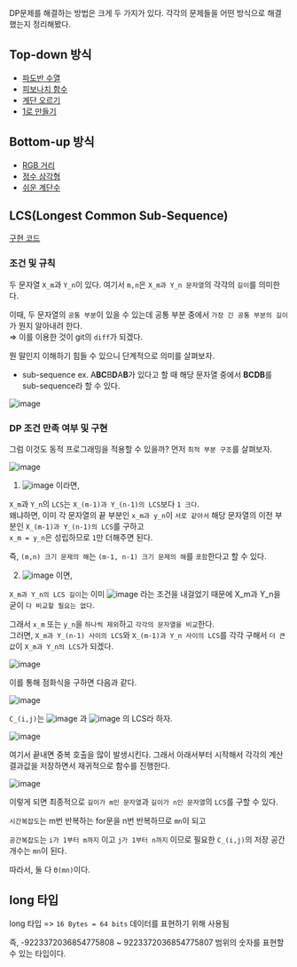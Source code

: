 DP문제를 해결하는 방법은 크게 두 가지가 있다. 각각의 문제들을 어떤 방식으로 해결했는지 정리해봤다.

## Top-down 방식 

- [파도반 수열](/CodingTest/DP/파도반수열.md)
- [피보나치 함수](/CodingTest/DP/피보나치함수.md)
- [계단 오르기](/CodingTest/DP/계단오르기.md)
- [1로 만들기](/CodingTest/DP/1로만들기.md)

## Bottom-up 방식 

- [RGB 거리](/CodingTest/DP/RGB거리.md)
- [정수 삼각형](/CodingTest/DP/정수삼각형.md)
- [쉬운 계단수](/CodingTest/DP/쉬운계단수.md)

## LCS(Longest Common Sub-Sequence) 

[구현 코드](/CodingTest/DP/LCS.md)

### 조건 및 규칙

두 문자열 `X_m`과 `Y_n`이 있다. 여기서 `m,n`은 `X_m과 Y_n 문자열`의 각각의 `길이`를 의미한다.

이때, 두 문자열의 `공통 부분`이 있을 수 있는데 공통 부분 중에서 `가장 긴 공통 부분의 길이`가 뭔지 알아내려 한다.  
⇒ 이를 이용한 것이 git의 `diff`가 되겠다.

뭔 말인지 이해하기 힘들 수 있으니 단계적으로 의미를 살펴보자.
- sub-sequence
ex. A**BC**B**D**A**B**가 있다고 할 때 해당 문자열 중에서 **BCDB**를 sub-sequence라 할 수 있다.

![image](https://user-images.githubusercontent.com/64796257/150727452-04096e11-1fc8-4d58-a178-faf3b501167e.png)

### DP 조건 만족 여부 및 구현

그럼 이것도 동적 프로그래밍을 적용할 수 있을까? 먼저 `최적 부분 구조`를 살펴보자.

![image](https://user-images.githubusercontent.com/64796257/150727486-47a98848-885b-42b8-8341-6b303cd075e2.png)

1) ![image](https://user-images.githubusercontent.com/64796257/150727494-5b99ca05-e829-4088-82d3-efb534486055.png)
이라면, 

`X_m`과 `Y_n`의 `LCS`는 `X_(m-1)과 Y_(n-1)의 LCS`보다 `1 크다`.  
왜냐하면, 이미 각 문자열의 끝 부분인 `x_m과 y_n`이 `서로 같아서` 해당 문자열의 이전 부분인 `X_(m-1)과 Y_(n-1)의 LCS`를 구하고  
`x_m = y_n`은 성립하므로 `1`만 더해주면 된다.

즉, `(m,n) 크기 문제의 해`는 `(m-1, n-1) 크기 문제의 해`를 `포함`한다고 할 수 있다.

2) ![image](https://user-images.githubusercontent.com/64796257/150727670-94e5c4ed-06d4-4a91-a933-527aacd75c32.png)
이면, 

`X_m과 Y_n의 LCS 길이`는 이미 ![image](https://user-images.githubusercontent.com/64796257/150727721-6435611f-b1a5-4856-8d97-58d60d62ffc0.png)
라는 조건을 내걸었기 때문에 X_m과 Y_n을 굳이 `다 비교할 필요는 없다`. 

그래서 `x_m` 또는 `y_n`을 `하나씩 제외`하고 `각각의 문자열을 비교`한다.  
그러면, `X_m과 Y_(n-1) 사이의 LCS`와 `X_(m-1)과 Y_n 사이의 LCS`를 각각 구해서 `더 큰 값`이 `X_m과 Y_n의 LCS`가 되겠다.

![image](https://user-images.githubusercontent.com/64796257/150727818-a0746e29-7712-47fe-b3c9-ab31090bbf34.png)

이를 통해 점화식을 구하면 다음과 같다.

![image](https://user-images.githubusercontent.com/64796257/150727883-21ec6a68-b1a0-4c5d-9564-838f80880f71.png)

`C_(i,j)`는 ![image](https://user-images.githubusercontent.com/64796257/150727900-032d60b1-9983-4dd2-9246-62a6c57f244b.png) 과 ![image](https://user-images.githubusercontent.com/64796257/150727911-3a751ad1-538d-464e-b2ae-54ca76084901.png)
의 LCS라 하자.

![image](https://user-images.githubusercontent.com/64796257/150728002-c03ae0bc-a6f8-4612-b581-27decec21ab9.png)

여기서 끝내면 중복 호출을 많이 발생시킨다. 그래서 아래서부터 시작해서 각각의 계산 결과값을 저장하면서 재귀적으로 함수를 진행한다.

![image](https://user-images.githubusercontent.com/64796257/150728046-e66e9610-b721-4c1b-9bd6-efaa9cd51047.png)

이렇게 되면 최종적으로 `길이가 m인 문자열`과 `길이가 n인 문자열`의 `LCS`를 구할 수 있다. 

`시간복잡도`는 m번 반복하는 for문을 n번 반복하므로 `mn`이 되고

`공간복잡도`는 `i가 1부터 m까지` 이고 `j가 1부터 n까지` 이므로 필요한 `C_(i,j)`의 저장 공간개수는 `mn`이 된다.

따라서, 둘 다 `Θ(mn)`이다.



## long 타입 

long 타입 => `16 Bytes = 64 bits` 데이터를 표현하기 위해 사용됨 

즉, -9223372036854775808 ~ 9223372036854775807 범위의 숫자를 표현할 수 있는 타입이다.

